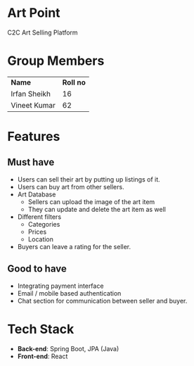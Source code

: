 # Art Point
C2C Art Selling Platform

# Group Members

<table>
  <tr>
   <td><strong>Name</strong>
   </td>
   <td><strong>Roll no</strong>
   </td>
  </tr>
  <tr>
   <td>Irfan Sheikh 
   </td>
   <td>16
   </td>
  </tr>
  <tr>
   <td>Vineet Kumar
   </td>
   <td>62
   </td>
  </tr>
</table>

# Features

## Must have
* Users can sell their art by putting up listings of it.
* Users can buy art from other sellers.
* Art Database
    * Sellers can upload the image of the art item
    * They can update and delete the art item as well
* Different filters
    * Categories
    * Prices
    * Location
* Buyers can leave a rating for the seller.

## Good to have
* Integrating payment interface
* Email / mobile based authentication
* Chat section for communication between seller and buyer.

# Tech Stack
* **Back-end**: Spring Boot, JPA (Java)
* **Front-end**: React

